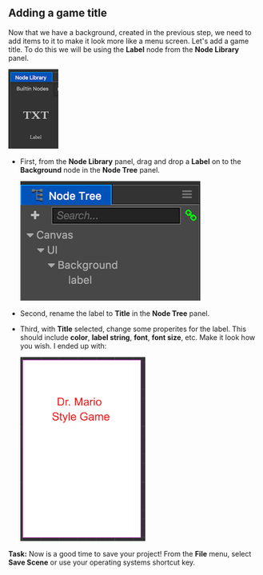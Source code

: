 ## Adding a game title
Now that we have a background, created in the previous step, we need to add items to it to make it look more like a menu screen. Let's add a game title. To do this we will be using the __Label__ node from the __Node Library__ panel.

  ![](img/node_library_label.png)

* First, from the __Node Library__ panel, drag and drop a __Label__  on to the __Background__ node in the __Node Tree__ panel.

    ![](img/background_label_hierarchy.png)

* Second, rename the label to __Title__ in the __Node Tree__ panel.

* Third, with __Title__ selected, change some properites for the label. This should include __color__, __label string__, __font__, __font size__, etc. Make it look how you wish. I ended up with:

    ![](img/background_title.png)

__Task:__ Now is a good time to save your project! From the __File__ menu, select __Save Scene__ or use your operating systems shortcut key.
